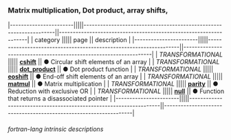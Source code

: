 ### Matrix multiplication, Dot product, array shifts,

|-----------------------|||||-------------------------------------------------------------------||------------------------------------------------------------------|
| category              ||||| page                                                              || description                                                      |
|-----------------------|||||-------------------------------------------------------------------||------------------------------------------------------------------|
| *TRANSFORMATIONAL*    ||||| [__cshift__]({{site.baseurl}}/learn/intrinsics/CSHIFT)            || &#9679; Circular shift elements of an array                      |
| *TRANSFORMATIONAL*    ||||| [__dot\_product__]({{site.baseurl}}/learn/intrinsics/DOT_PRODUCT) || &#9679; Dot product function                                     |
| *TRANSFORMATIONAL*    ||||| [__eoshift__]({{site.baseurl}}/learn/intrinsics/EOSHIFT)          || &#9679; End-off shift elements of an array                       |
| *TRANSFORMATIONAL*    ||||| [__matmul__]({{site.baseurl}}/learn/intrinsics/MATMUL)            || &#9679; Matrix multiplication                                    |
| *TRANSFORMATIONAL*    ||||| [__parity__]({{site.baseurl}}/learn/intrinsics/PARITY)            || &#9679; Reduction with exclusive OR                              |
| *TRANSFORMATIONAL*    ||||| [__null__]({{site.baseurl}}/learn/intrinsics/NULL)                || &#9679; Function that returns a disassociated pointer            |
|-----------------------|||||-------------------------------------------------------------------||------------------------------------------------------------------|

###### fortran-lang intrinsic descriptions
